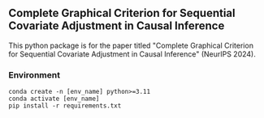 ## Complete Graphical Criterion for Sequential Covariate Adjustment in Causal Inference

This python package is for the paper titled "Complete Graphical Criterion for Sequential Covariate Adjustment in Causal Inference" (NeurIPS 2024).


### Environment

```shell script
conda create -n [env_name] python>=3.11
conda activate [env_name]
pip install -r requirements.txt
```

